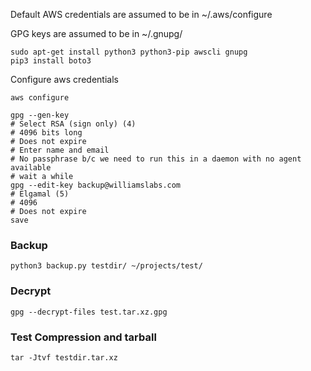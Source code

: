 Default AWS credentials are assumed to be in ~/.aws/configure

GPG keys are assumed to be in ~/.gnupg/

```
sudo apt-get install python3 python3-pip awscli gnupg
pip3 install boto3
```

Configure aws credentials
```
aws configure
```
```
gpg --gen-key
# Select RSA (sign only) (4)
# 4096 bits long
# Does not expire
# Enter name and email
# No passphrase b/c we need to run this in a daemon with no agent available
# wait a while
gpg --edit-key backup@williamslabs.com
# Elgamal (5)
# 4096
# Does not expire
save
```

### Backup
```
python3 backup.py testdir/ ~/projects/test/
```

### Decrypt
```
gpg --decrypt-files test.tar.xz.gpg
```

### Test Compression and tarball
```
tar -Jtvf testdir.tar.xz
```

